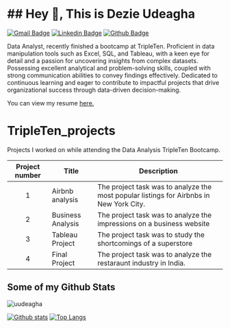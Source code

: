 # ## Hey 👋, This is Dezie Udeagha
[![Gmail Badge](https://img.shields.io/badge/-optic.udi@gmail.com-c14438?style=flat&logo=Gmail&logoColor=white&link=mailto:optic.udi@gmail.com)](mailto:optic.udi@gmail.com) 
[![Linkedin Badge](https://img.shields.io/badge/-dezieudeagha-8a54b11b0-0072b1?style=flat&logo=Linkedin&logoColor=white&link=https://www.linkedin.com/in/dezieudeagha-8a54b11b0/)](https://www.linkedin.com/in/dezieudeagha-8a54b11b0/) [![Github Badge](https://img.shields.io/badge/-uudeagha-grey?style=flat&logo=github&logoColor=white&link=https://github.com/uudeagha/)](https://www.github.com/uudeagha/) <p align='left'>Data Analyst, recently finished a bootcamp at TripleTen. Proficient in data manipulation tools such as Excel,
SQL, and Tableau, with a keen eye for detail and a passion for uncovering insights from complex datasets. Possessing
excellent analytical and problem-solving skills, coupled with strong communication abilities to convey findings
effectively. Dedicated to continuous learning and eager to contribute to impactful projects that drive organizational
success through data-driven decision-making.</p><p align='left'> You can view my resume <a href='https://drive.google.com/file/d/1SBUHXvMbVhNDB0P-BFxriHQgUpDRwNCK/view?usp=sharing ' target=_blank><u>here</u>.</a></p>

# TripleTen_projects
Projects I worked on while attending the Data Analysis TripleTen Bootcamp.


| Project number | Title | Description |
| :-----------: | ----------- |----------- |
| 1 | Airbnb analysis| The project task was to analyze the most popular listings for Airbnbs in New York City. |
| 2 | Business Analysis| The project task was to analyze the impressions on a business website |
| 3 | Tableau Project | The project task was to study the shortcomings of a superstore |
| 4 | Final Project | The project task was to analyze the restaraunt industry in India. |

## Some of my Github Stats
<p align=left> <img src=https://komarev.com/ghpvc/?username=uudeagha alt=uudeagha /> </p>

[![Github stats](https://github-readme-stats.vercel.app/api?username=uudeagha&show_icons=true&include_all_commits=true)](https://github.com/uudeagha/github-readme-stats)
[![Top Langs](https://github-readme-stats.vercel.app/api/top-langs/?username=uudeagha&layout=compact)](https://github.com/uudeagha/github-readme-stats)
